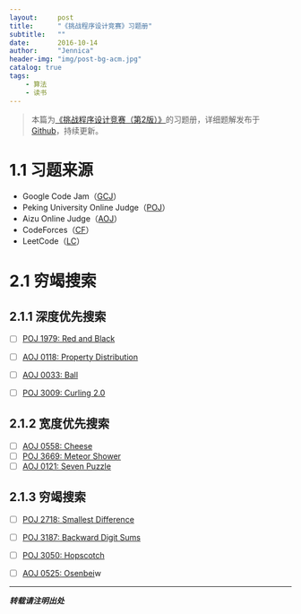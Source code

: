 ```yaml
---
layout:     post
title:      "《挑战程序设计竞赛》习题册"
subtitle:   ""
date:       2016-10-14
author:     "Jennica"
header-img: "img/post-bg-acm.jpg"
catalog: true
tags:
    - 算法
    - 读书
---
```


> 本篇为[《挑战程序设计竞赛（第2版）》](https://book.douban.com/subject/24749842/)的习题册，详细题解发布于[Github](https://github.com/yogykwan/acm-challenge-workbook)，持续更新。

# 1.1 习题来源
- Google Code Jam（[GCJ](https://code.google.com/codejam)）
- Peking University Online Judge（[POJ](http://poj.org/)）
- Aizu Online Judge（[AOJ](http://judge.u-aizu.ac.jp/onlinejudge/index.jsp?lang=en)）
- CodeForces（[CF](http://codeforces.com/)）
- LeetCode（[LC](https://leetcode.com/)）

# 2.1 穷竭搜索

## 2.1.1 深度优先搜索

- [ ] [POJ 1979: Red and Black](http://poj.org/problem?id=1979)

- [ ] [AOJ 0118: Property Distribution](http://judge.u-aizu.ac.jp/onlinejudge/description.jsp?id=0118)
- [ ] [AOJ 0033: Ball](http://judge.u-aizu.ac.jp/onlinejudge/description.jsp?id=0033)
- [ ] [POJ 3009: Curling 2.0](http://poj.org/problem?id=3009)

## 2.1.2 宽度优先搜索
- [ ] [AOJ 0558: Cheese](http://judge.u-aizu.ac.jp/onlinejudge/description.jsp?id=0558)
- [ ] [POJ 3669: Meteor Shower](http://poj.org/problem?id=3669)
- [ ] [AOJ 0121: Seven Puzzle](http://judge.u-aizu.ac.jp/onlinejudge/description.jsp?id=0121)

## 2.1.3 穷竭搜索
- [ ] [POJ 2718: Smallest Difference](http://poj.org/problem?id=2718)
- [ ] [POJ 3187: Backward Digit Sums](http://poj.org/problem?id=3187)
- [ ] [POJ 3050: Hopscotch](http://poj.org/problem?id=3050)
- [ ] [AOJ 0525: Osenbei](http://judge.u-aizu.ac.jp/onlinejudge/description.jsp?id=0525)w


---

***转载请注明出处***


